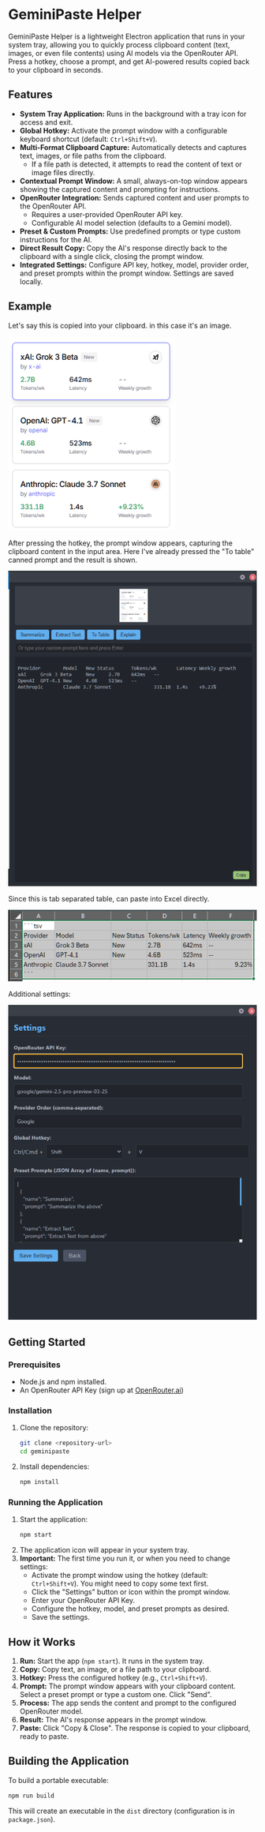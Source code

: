 # GeminiPaste Helper

GeminiPaste Helper is a lightweight Electron application that runs in your system tray, allowing you to quickly process clipboard content (text, images, or even file contents) using AI models via the OpenRouter API. Press a hotkey, choose a prompt, and get AI-powered results copied back to your clipboard in seconds.

## Features

*   **System Tray Application:** Runs in the background with a tray icon for access and exit.
*   **Global Hotkey:** Activate the prompt window with a configurable keyboard shortcut (default: `Ctrl+Shift+V`).
*   **Multi-Format Clipboard Capture:** Automatically detects and captures text, images, or file paths from the clipboard.
    *   If a file path is detected, it attempts to read the content of text or image files directly.
*   **Contextual Prompt Window:** A small, always-on-top window appears showing the captured content and prompting for instructions.
*   **OpenRouter Integration:** Sends captured content and user prompts to the OpenRouter API.
    *   Requires a user-provided OpenRouter API key.
    *   Configurable AI model selection (defaults to a Gemini model).
*   **Preset & Custom Prompts:** Use predefined prompts or type custom instructions for the AI.
*   **Direct Result Copy:** Copy the AI's response directly back to the clipboard with a single click, closing the prompt window.
*   **Integrated Settings:** Configure API key, hotkey, model, provider order, and preset prompts within the prompt window. Settings are saved locally.

## Example

Let's say this is copied into your clipboard. in this case it's an image.

![Input Content](screenshots/clipcontent_input.png)

After pressing the hotkey, the prompt window appears, capturing the clipboard content in the input area. Here I've already pressed the "To table" canned prompt and the result is shown.

![Main Window](screenshots/main_window.png)

Since this is tab separated table, can paste into Excel directly.

![Output Example](screenshots/paste_table_in_excel.png)

Additional settings:

![Settings Screen](screenshots/settings_screen.png)


## Getting Started

### Prerequisites

*   Node.js and npm installed.
*   An OpenRouter API Key (sign up at [OpenRouter.ai](https://openrouter.ai/))

### Installation

1.  Clone the repository:
    ```bash
    git clone <repository-url>
    cd geminipaste
    ```
2.  Install dependencies:
    ```bash
    npm install
    ```

### Running the Application

1.  Start the application:
    ```bash
    npm start
    ```
2.  The application icon will appear in your system tray.
3.  **Important:** The first time you run it, or when you need to change settings:
    *   Activate the prompt window using the hotkey (default: `Ctrl+Shift+V`). You might need to copy some text first.
    *   Click the "Settings" button or icon within the prompt window.
    *   Enter your OpenRouter API Key.
    *   Configure the hotkey, model, and preset prompts as desired.
    *   Save the settings.

## How it Works

1.  **Run:** Start the app (`npm start`). It runs in the system tray.
2.  **Copy:** Copy text, an image, or a file path to your clipboard.
3.  **Hotkey:** Press the configured hotkey (e.g., `Ctrl+Shift+V`).
4.  **Prompt:** The prompt window appears with your clipboard content. Select a preset prompt or type a custom one. Click "Send".
5.  **Process:** The app sends the content and prompt to the configured OpenRouter model.
6.  **Result:** The AI's response appears in the prompt window.
7.  **Paste:** Click "Copy & Close". The response is copied to your clipboard, ready to paste.

## Building the Application

To build a portable executable:

```bash
npm run build
```

This will create an executable in the `dist` directory (configuration is in `package.json`).